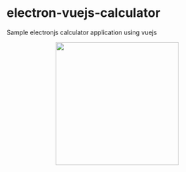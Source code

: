 # electron-vuejs-calculator
Sample electronjs calculator application using vuejs

<p align="center">
  <img style="width:auto;height:20em;" src="https://github.com/saikksub/electron-vuejs-calculator/blob/ui/screenshots/cal.png">
</p>
